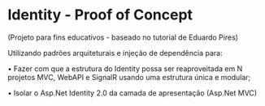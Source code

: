 # Identity - Proof of Concept
(Projeto para fins educativos - baseado no tutorial de Eduardo Pires)

Utilizando padrões arquiteturais e injeção de dependência para:

• Fazer com que a estrutura do Identity possa ser reaproveitada em N projetos MVC, WebAPI e SignalR usando uma estrutura única e modular; 

• Isolar o Asp.Net Identity 2.0 da camada de apresentação (Asp.Net MVC)

